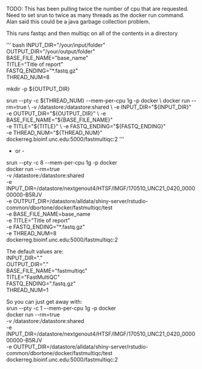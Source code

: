 TODO:
This has been pulling twice the number of cpu that are requested.  Need to set 
srun to twice as many threads as the docker run command.  Alan said this could 
be a java garbage collection problem. 


This runs fastqc and then multiqc on all of the contents in a directory  

''' bash
INPUT_DIR="/your/input/folder"  
OUTPUT_DIR="/your/output/folder"  
BASE_FILE_NAME="base_name"  
TITLE="Title of report"  
FASTQ_ENDING="*.fastq.gz"  
THREAD_NUM=8

mkdir -p ${OUTPUT_DIR}  

srun --pty -c ${THREAD_NUM} --mem-per-cpu 1g -p docker \
docker run --rm=true \
-v /datastore:/datastore:shared \
-e INPUT_DIR="${INPUT_DIR}" \
-e OUTPUT_DIR="${OUTPUT_DIR}" \
-e BASE_FILE_NAME="${BASE_FILE_NAME}" \
-e TITLE="${TITLE}" \
-e FASTQ_ENDING="${FASTQ_ENDING}" \
-e THREAD_NUM="${THREAD_NUM}" \
dockerreg.bioinf.unc.edu:5000/fastmultiqc:2
'''

- or -

srun --pty -c 8 --mem-per-cpu 1g -p docker \
docker run --rm=true \
-v /datastore:/datastore:shared \
-e INPUT_DIR=/datastore/nextgenout4/HTSF/IMGF/170510_UNC21_0420_000000000-B5RJV \
-e OUTPUT_DIR=/datastore/alldata/shiny-server/rstudio-common/dbortone/docker/fastmultiqc/test \
-e BASE_FILE_NAME=base_name \
-e TITLE="Title of report" \
-e FASTQ_ENDING="*.fastq.gz" \
-e THREAD_NUM=8 \
dockerreg.bioinf.unc.edu:5000/fastmultiqc:2


The default values are:  
INPUT_DIR="."  
OUTPUT_DIR="."  
BASE_FILE_NAME="fastmultiqc"  
TITLE="FastMultiQC"  
FASTQ_ENDING=".fastq.gz"  
THREAD_NUM=1

So you can just get away with:  
srun --pty -c 1 --mem-per-cpu 1g -p docker \
docker run --rm=true \
-v /datastore:/datastore:shared \
-e INPUT_DIR=/datastore/nextgenout4/HTSF/IMGF/170510_UNC21_0420_000000000-B5RJV \
-e OUTPUT_DIR=/datastore/alldata/shiny-server/rstudio-common/dbortone/docker/fastmultiqc/test \
dockerreg.bioinf.unc.edu:5000/fastmultiqc:2
